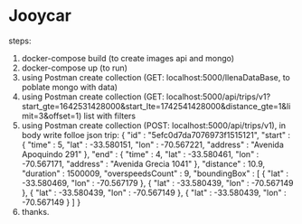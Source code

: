 # Jooycar

steps:
1) docker-compose build  (to create images api and mongo)
2) docker-compose up (to run)
3) using Postman create collection (GET: localhost:5000/llenaDataBase, to poblate mongo with data)
4) using Postman create collection (GET: localhost:5000/api/trips/v1?start_gte=1642531428000&start_lte=1742541428000&distance_gte=1&limit=3&offset=1) list with filters
5) using Postman create collection (POST: localhost:5000/api/trips/v1), in body write folloe json trip:
 {
    "id" : "5efc0d7da7076973f1515121",
    "start" : {
        "time" : 5,
        "lat" : -33.580151,
        "lon" : -70.567221,
        "address" : "Avenida Apoquindo 291"
    },
    "end" : {
        "time" : 4,
        "lat" : -33.580461,
        "lon" : -70.567171,
        "address" : "Avenida Grecia 1041"
    },
    "distance" : 10.9,
    "duration" : 1500009,
    "overspeedsCount" : 9,
    "boundingBox" : [ 
        {
            "lat" : -33.580469,
            "lon" : -70.567179
        }, 
        {
            "lat" : -33.580439,
            "lon" : -70.567149
        }, 
        {
            "lat" : -33.580439,
            "lon" : -70.567149
        }, 
        {
            "lat" : -33.580439,
            "lon" : -70.567149
        }
    ]
}
6) thanks.
